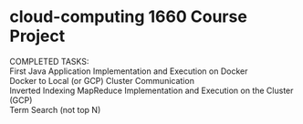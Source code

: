 # cloud-computing 1660 Course Project
COMPLETED TASKS:  
First Java Application Implementation and Execution on Docker  
           Docker to Local (or GCP) Cluster Communication  
           Inverted Indexing MapReduce Implementation and Execution on the Cluster (GCP)  
           Term Search (not top N)
           

